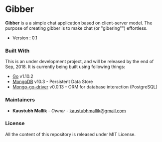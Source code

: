 # Gibber

**Gibber** is a a simple chat application based on client-server model. The purpose of creating gibber is to make 
chat (or "gibering"") effortless.

* Version : 0.1


### Built With

This is an under development project, and will be released by the end of Sep, 2018. It is currently being built using 
following things: 

* [Go](https://golang.org/) v1.10.2 
* [MongoDB](https://golang.org/) v10.3 - Persistent Data Store
* [Mongo-go-driver](https://godoc.org/github.com/mongodb/mongo-go-driver/mongo) v0.0.13 - ORM for database interaction (PostgreSQL)


### Maintainers

* **Kaustubh Mallik** - *Owner* - kaustubhmallik@gmail.com


### License

All the content of this repository is released under MIT License.
